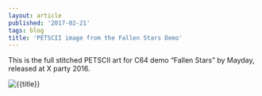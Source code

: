 ```yaml
---
layout: article
published: '2017-02-21'
tags: blog
title: 'PETSCII image from the Fallen Stars Demo'
---
```


This is the full stitched PETSCII art for C64 demo “Fallen Stars” by Mayday, released at X party 2016.

![{{title}}](../../assets/img/blog/fallen-stars.png)

